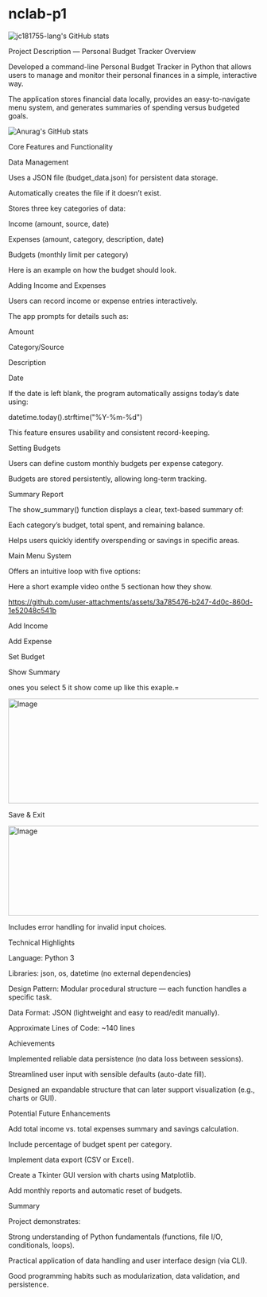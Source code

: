 # nclab-p1

![jc181755-lang's GitHub stats](https://github-readme-stats.vercel.app/api?username=jc181755-lang&show_icons=true&theme=default)

Project Description — Personal Budget Tracker
Overview

Developed a command-line Personal Budget Tracker in Python that allows users to manage and monitor their personal finances in a 
simple, interactive way.

The application stores financial data locally, provides an easy-to-navigate menu system, and generates summaries of spending versus budgeted goals.

![Anurag's GitHub stats](https://github-readme-stats.vercel.app/api?username=anuraghazra&show_icons=true&theme=radical)

Core Features and Functionality

Data Management

Uses a JSON file (budget_data.json) for persistent data storage.

Automatically creates the file if it doesn’t exist.

Stores three key categories of data:

Income (amount, source, date)

Expenses (amount, category, description, date)

Budgets (monthly limit per category)

Here is an example on how the budget should look.

Adding Income and Expenses

Users can record income or expense entries interactively.

The app prompts for details such as:

Amount

Category/Source

Description

Date

If the date is left blank, the program automatically assigns today’s date using:

datetime.today().strftime("%Y-%m-%d")


This feature ensures usability and consistent record-keeping.

Setting Budgets

Users can define custom monthly budgets per expense category.

Budgets are stored persistently, allowing long-term tracking.

Summary Report

The show_summary() function displays a clear, text-based summary of:

Each category’s budget, total spent, and remaining balance.

Helps users quickly identify overspending or savings in specific areas.

Main Menu System

Offers an intuitive loop with five options:

Here a short example video onthe 5 sectionan how they show.

https://github.com/user-attachments/assets/3a785476-b247-4d0c-860d-1e52048c541b

Add Income

Add Expense

Set Budget

Show Summary 

ones you select 5 it show come up like this exaple.=

<img width="672" height="211" alt="Image" src="https://github.com/user-attachments/assets/0e4c7f4b-6107-47e1-afc8-281dfc184f56" />

Save & Exit

<img width="1366" height="181" alt="Image" src="https://github.com/user-attachments/assets/8499241b-ca00-4652-94eb-4d8ab532a8e5" />


Includes error handling for invalid input choices.

Technical Highlights

Language: Python 3

Libraries: json, os, datetime (no external dependencies)

Design Pattern: Modular procedural structure — each function handles a specific task.

Data Format: JSON (lightweight and easy to read/edit manually).

Approximate Lines of Code: ~140 lines

Achievements

Implemented reliable data persistence (no data loss between sessions).

Streamlined user input with sensible defaults (auto-date fill).

Designed an expandable structure that can later support visualization (e.g., charts or GUI).

Potential Future Enhancements

Add total income vs. total expenses summary and savings calculation.

Include percentage of budget spent per category.

Implement data export (CSV or Excel).

Create a Tkinter GUI version with charts using Matplotlib.

Add monthly reports and automatic reset of budgets.

Summary

Project demonstrates:

Strong understanding of Python fundamentals (functions, file I/O, conditionals, loops).

Practical application of data handling and user interface design (via CLI).

Good programming habits such as modularization, data validation, and persistence.
